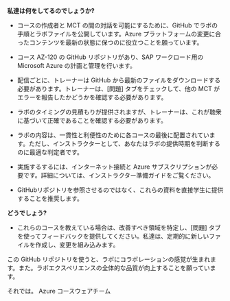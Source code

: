 ﻿**私達は何をしてるのでしょうか?**

*	コースの作成者と MCT の間の対話を可能にするために、GitHub でラボの手順とラボファイルを公開しています。Azure プラットフォームの変更に合ったコンテンツを最新の状態に保つのに役立つことを願っています。

*	コース AZ-120 の GitHub リポジトリがあり、SAP ワークロード用の Microsoft Azure の計画と管理を行います。

*	配信ごとに、トレーナーは GitHub から最新のファイルをダウンロードする必要があります。トレーナーは、[問題] タブをチェックして、他の MCT がエラーを報告したかどうかを確認する必要があります。  

*	ラボのタイミングの見積もりが提供されますが、トレーナーは、これが聴衆に基づいて正確であることを確認する必要があります。

*	ラボの内容は、一貫性と利便性のために各コースの最後に配置されています。ただし、インストラクターとして、あなたはラボの提供時期を判断するのに最適な判定者です。

*	実施するするには、インターネット接続と Azure サブスクリプションが必要です。詳細については、インストラクター準備ガイドをご覧ください。 

*	GitHubリポジトリを参照させるのではなく、これらの資料を直接学生に提供することを推奨します。 

**どうでしょう?**

*	これらのコースを教えている場合は、改善すべき領域を特定し、[問題] タブを使ってフィードバックを提供してください。私達は、定期的に新しいファイルを作成し、変更を組み込みます。 

この GitHub リポジトリを使うと、ラボにコラボレーションの感覚が生まれます。また。ラボエクスペリエンスの全体的な品質が向上することを願っています。 

それでは。
Azure コースウェアチーム

